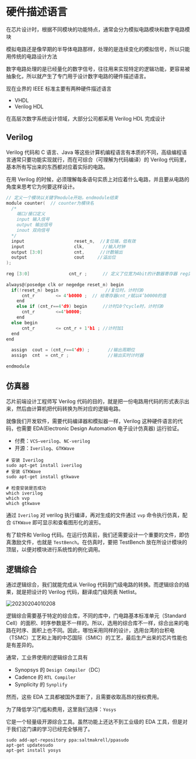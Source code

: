 # 硬件描述语言

在芯片设计时，根据不同模块的功能特点，通常会分为模拟电路模块和数字电路模块

模拟电路还是像早期的半导体电路那样，处理的是连续变化的模拟信号，所以只能用传统的电路设计方法

数字电路处理的是已经量化的数字信号，往往用来实现特定的逻辑功能，更容易被抽象化，所以就产生了专门用于设计数字电路的硬件描述语言。

现在业界的 IEEE 标准主要有两种硬件描述语言

- VHDL
- Verilog HDL

在高层次数字系统设计领域，大部分公司都采用 Verilog HDL 完成设计

## Verilog

Verilog 代码和 C 语言、Java 等这些计算机编程语言有本质的不同，高级编程语言通常只要功能实现就行，而在可综合（可理解为代码编译）的 Verilog 代码里，基本所有写出来的东西都对应着实际的电路。

在用 Verilog 的时候，必须理解每条语句实质上对应着什么电路，并且要从电路的角度来思考它为何要这样设计。

```c
// 定义一个模块以关键字module开始，endmodule结束
module counter(  // counter为模块名
  /*
    端口/接口定义
    input 输入信号
    output 输出信号
    inout 双向信号
  */
  input                   reset_n,  //复位端，低有效
  input                   clk,       //输入时钟
  output [3:0]            cnt,      //计数输出
  output                  cout     //溢出位
);  
  
reg [3:0]               cnt_r ;      // 定义了位宽为4bit的计数器寄存器 reg类型信号，信号名称为cnt_r
  
always@(posedge clk or negedge reset_n) begin
  if(!reset_n) begin                  //复位时，计时归0
      cnt_r        <= 4'b0000 ;  // 给寄存器cnt_r赋以4’b0000的值
    end
    else if (cnt_r==4'd9) begin      //计时10个cycle时，计时归0
      cnt_r        <=4'b0000;
    end
  else begin                      
      cnt_r        <= cnt_r + 1'b1 ; //计时加1
  end
end
  
  assign  cout = (cnt_r==4'd9) ;       //输出周期位
  assign  cnt  = cnt_r ;               //输出实时计时器
  
endmodule
```

## 仿真器

芯片前端设计工程师写 Verilog 代码的目的，就是把一份电路用代码的形式表示出来，然后由计算机把代码转换为所对应的逻辑电路。

就像我们开发软件，需要代码编译器和模拟器一样，Verilog 这种硬件语言的代码，也需要 EDA(Electronic Design Automation 电子设计仿真器) 运行验证。

- 付费：`VCS—verilog`、`NC-verilog`
- 开源：`Iverilog`、`GTKWave`

```shell
# 安装 Iverilog
sudo apt-get install iverilog
# 安装 GTKWave
sudo apt-get install gtkwave

# 检查安装是否成功
which iverilog 
which vvp 
which gtkwave
```

通过 `Iverilog` 对 verilog 执行编译，再对生成的文件通过 `vvp` 命令执行仿真，配合 `GTKWave` 即可显示和查看图形化的波形。

有了软件和 Verilog 代码。在运行仿真前，我们还需要设计一个重要的文件，即仿真激励文件，也就是 `TestBench`。在仿真时，要把 TestBench 放在所设计模块的顶层，以便对模块进行系统性的例化调用。

## 逻辑综合

通过逻辑综合，我们就能完成从 Verilog 代码到门级电路的转换。而逻辑综合的结果，就是把设计的 Verilog 代码，翻译成门级网表 Netlist。

![20230204010208](http://image.zuoright.com/20230204010208.png)

逻辑综合需要基于特定的综合库，不同的库中，门电路基本标准单元（Standard Cell）的面积、时序参数是不一样的。所以，选用的综合库不一样，综合出来的电路在时序、面积上也不同。因此，哪怕采用同样的设计，选用台湾的台积电（TSMC）工艺和上海的中芯国际（SMIC）的工艺，最后生产出来的芯片性能也是有差异的。

通常，工业界使用的逻辑综合工具有

- Synopsys 的 `Design Compiler`（DC）
- Cadence 的 `RTL Compiler`
- Synplicity 的 `Synplify`

然而，这些 EDA 工具都被国外垄断了，且需要收取高昂的授权费用。

为了降低学习门槛和费用，这里我们选择：`Yosys`

它是一个轻量级开源综合工具。虽然功能上还达不到工业级的 EDA 工具，但是对于我们这门课的学习已经完全够用了。

```shell
sudo add-apt-repository ppa:saltmakrell/ppasudo 
apt-get updatesudo 
apt-get install yosys
```
